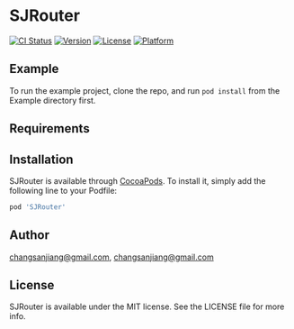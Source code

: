 # SJRouter

[![CI Status](https://img.shields.io/travis/changsanjiang@gmail.com/SJRouter.svg?style=flat)](https://travis-ci.org/changsanjiang@gmail.com/SJRouter)
[![Version](https://img.shields.io/cocoapods/v/SJRouter.svg?style=flat)](https://cocoapods.org/pods/SJRouter)
[![License](https://img.shields.io/cocoapods/l/SJRouter.svg?style=flat)](https://cocoapods.org/pods/SJRouter)
[![Platform](https://img.shields.io/cocoapods/p/SJRouter.svg?style=flat)](https://cocoapods.org/pods/SJRouter)

## Example

To run the example project, clone the repo, and run `pod install` from the Example directory first.

## Requirements

## Installation

SJRouter is available through [CocoaPods](https://cocoapods.org). To install
it, simply add the following line to your Podfile:

```ruby
pod 'SJRouter'
```

## Author

changsanjiang@gmail.com, changsanjiang@gmail.com

## License

SJRouter is available under the MIT license. See the LICENSE file for more info.
